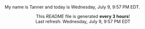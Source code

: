 My name is Tanner and today is Wednesday, July 9, 9:57 PM EDT.

<p align="center">This <i>README</i> file is generated <b>every 3 hours</b>!</br>Last refresh: Wednesday, July 9, 9:57 PM EDT<br /></p>
